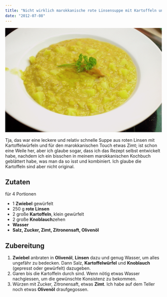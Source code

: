 ```yaml
---
title: "Nicht wirklich marokkanische rote Linsensuppe mit Kartoffeln und Zimt"
date: "2012-07-08"
---
```


[![](images/linsensuppe.jpg "Rote-Linsen-Kartoffelsuppe")](http://apfeleimer.wordpress.com/2012/07/08/nicht-wirklich-marokkanische-rote-linsensuppe-mit-kartoffeln-und-zimt/rote-linsen-kartoffelsuppe/)

Tja, das war eine leckere und relativ schnelle Suppe aus roten Linsen mit Kartoffelwürfeln und für den marokkanischen Touch etwas Zimt; ist schon eine Weile her, aber ich glaube sogar, dass ich das Rezept selbst entwickelt habe, nachdem ich ein bisschen in meinem marokkanischen Kochbuch geblättert habe, was man da so isst und kombiniert. Ich glaube die Kartoffeln sind aber nicht original.

## Zutaten

für 4 Portionen

- 1 **Zwiebel** gewürfelt
- 250 g **rote Linsen**
- 2 große **Kartoffeln**, klein gewürfelt
- 2 große **Knoblauch**zehen
- **Wasser**
- **Salz, Zucker, Zimt, Zitronensaft, Olivenöl**

## Zubereitung

1. **Zwiebel** anbraten in **Olivenöl**, **Linsen** dazu und genug Wasser, um alles ungefähr zu bedecken. Dann Salz, **Kartoffelwürfel** und **Knoblauch** (gepresst oder gewürfelt) dazugeben.
2. Garen bis die Kartoffeln durch sind. Wenn nötig etwas Wasser nachgiessen, um die gewünschte Konsistenz zu bekommen.
3. Würzen mit Zucker, Zitronensaft, etwas **Zimt**. Ich habe auf dem Teller noch etwas **Olivenöl** draufgegossen.
